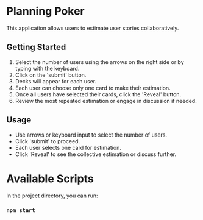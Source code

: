 # Planning Poker

This application allows users to estimate user stories collaboratively.

## Getting Started
1. Select the number of users using the arrows on the right side or by typing with the keyboard.
2. Click on the 'submit' button.
3. Decks will appear for each user.
4. Each user can choose only one card to make their estimation.
5. Once all users have selected their cards, click the 'Reveal' button.
6. Review the most repeated estimation or engage in discussion if needed.

## Usage

- Use arrows or keyboard input to select the number of users.
- Click 'submit' to proceed.
- Each user selects one card for estimation.
- Click 'Reveal' to see the collective estimation or discuss further.

# Available Scripts

In the project directory, you can run:

### `npm start`


